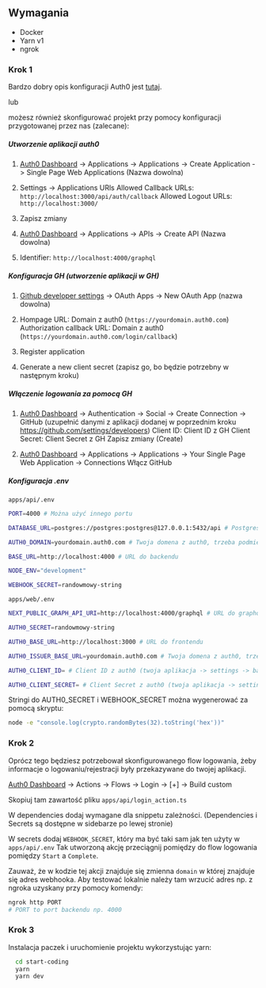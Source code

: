 ## Wymagania

- Docker
- Yarn v1
- ngrok

### Krok 1

Bardzo dobry opis konfiguracji Auth0 jest [tutaj](https://github.com/auth0/nextjs-auth0#auth0-configuration).

lub

możesz również skonfigurować projekt przy pomocy konfiguracji przygotowanej przez nas (zalecane):

##### Utworzenie aplikacji auth0

1. [Auth0 Dashboard](https://manage.auth0.com/dashboard) -> Applications -> Applications -> Create Application -> Single Page Web Applications (Nazwa dowolna)

2. Settings -> Applications URls
   Allowed Callback URLs: `http://localhost:3000/api/auth/callback`
   Allowed Logout URLs: `http://localhost:3000/`

3. Zapisz zmiany

4. [Auth0 Dashboard](https://manage.auth0.com/dashboard) -> Applications -> APIs -> Create API (Nazwa dowolna)

5. Identifier: `http://localhost:4000/graphql`

##### Konfiguracja GH (utworzenie aplikacji w GH)

1. [Github developer settings](https://github.com/settings/developers) -> OAuth Apps -> New OAuth App (nazwa dowolna)

2. Hompage URL: Domain z auth0 (`https://yourdomain.auth0.com`)
   Authorization callback URL: Domain z auth0 (`https://yourdomain.auth0.com/login/callback`)

3. Register application

4. Generate a new client secret (zapisz go, bo będzie potrzebny w następnym kroku)

##### Włączenie logowania za pomocą GH

1.  [Auth0 Dashboard](https://manage.auth0.com/dashboard) -> Authentication -> Social -> Create Connection -> GitHub
    (uzupełnić danymi z aplikacji dodanej w poprzednim kroku https://github.com/settings/developers)
    Client ID: Client ID z GH
    Client Secret: Client Secret z GH
    Zapisz zmiany (Create)

2.  [Auth0 Dashboard](https://manage.auth0.com/dashboard) -> Applications -> Applications -> Your Single Page Web Application -> Connections
    Włącz GitHub

##### Konfiguracja .env

`apps/api/.env`

```bash
PORT=4000 # Można użyć innego portu

DATABASE_URL=postgres://postgres:postgres@127.0.0.1:5432/api # Postgres URL

AUTH0_DOMAIN=yourdomain.auth0.com # Twoja domena z auth0, trzeba podmienić

BASE_URL=http://localhost:4000 # URL do backendu

NODE_ENV="development"

WEBHOOK_SECRET=randowmowy-string
```

`apps/web/.env`

```bash
NEXT_PUBLIC_GRAPH_API_URI=http://localhost:4000/graphql # URL do graphql backendu

AUTH0_SECRET=randowmowy-string

AUTH0_BASE_URL=http://localhost:3000 # URL do frontendu

AUTH0_ISSUER_BASE_URL=yourdomain.auth0.com # Twoja domena z auth0, trzeba podmienić

AUTH0_CLIENT_ID= # Client ID z auth0 (twoja aplikacja -> settings -> basic information)

AUTH0_CLIENT_SECRET= # Client Secret z auth0 (twoja aplikacja -> settings -> basic information)
```

Stringi do AUTH0_SECRET i WEBHOOK_SECRET można wygenerować za pomocą skryptu:

```bash
node -e "console.log(crypto.randomBytes(32).toString('hex'))"
```

### Krok 2

Oprócz tego będziesz potrzebował skonfigurowanego flow logowania, żeby informacje o logowaniu/rejestracji były przekazywane do twojej aplikacji.

[Auth0 Dashboard](https://manage.auth0.com/dashboard) -> Actions -> Flows -> Login -> [+] -> Build custom

Skopiuj tam zawartość pliku `apps/api/login_action.ts`

W dependencies dodaj wymagane dla snippetu zależności. (Dependencies i Secrets są dostępne w sidebarze po lewej stronie)

W secrets dodaj `WEBHOOK_SECRET`, który ma być taki sam jak ten użyty w `apps/api/.env`
Tak utworzoną akcję przeciągnij pomiędzy do flow logowania pomiędzy `Start` a `Complete`.

Zauważ, że w kodzie tej akcji znajduje się zmienna `domain` w której znajduje się adres webhooka. Aby testować lokalnie należy tam wrzucić adres np. z ngroka uzyskany przy pomocy komendy:

```bash
ngrok http PORT
# PORT to port backendu np. 4000
```

### Krok 3

Instalacja paczek i uruchomienie projektu wykorzystując yarn:

```bash
  cd start-coding
  yarn
  yarn dev
```
